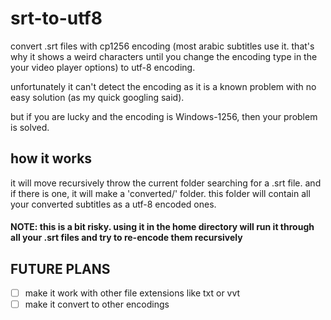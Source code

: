 # srt-to-utf8
convert .srt files with cp1256 encoding (most arabic subtitles use it. that's why it shows a weird characters
until you change the encoding type in the your video player options) to utf-8 encoding.

unfortunately it can't detect the encoding as it is a known problem with no easy solution (as my quick googling said).

but if you are lucky and the encoding is Windows-1256, then your problem is solved.



## how it works

it will move recursively throw the current folder searching for a .srt file.
and if there is one, it will make a 'converted/' folder. this folder will contain all your converted subtitles as a utf-8 encoded ones.

#### NOTE: this is a bit risky. using it in the home directory will run it through all your .srt files and try to re-encode them recursively

## FUTURE PLANS
- [ ] make it work with other file extensions like txt or vvt
- [ ] make it convert to other encodings
